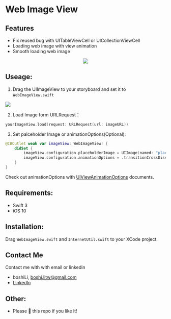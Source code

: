 # Web Image View

## Features

- Fix reused bug with UITableViewCell or UICollectionViewCell
- Loading web image with view animation 
- Smooth loading web image

<p align="center">
  <img src="https://media.giphy.com/media/xULW8ABL8rsw3jZyaA/giphy.gif">
</p>


## Useage:

1. Drag the UIImageView to your storyboard and set it to `WebImageView.swift`

![](https://i.imgur.com/JXVrs5W.png)

2. Load Image form URLRequest：


```Swift
yourImageView.load(request: URLRequest(url: imageURL))
```

3. Set palceholder Image or animationOptions(Optional):

```Swift
@IBOutlet weak var imageView: WebImageView! {
	didSet {
    	imageView.configuration.placeholderImage = UIImage(named: "placeholderImage")
        imageView.configuration.animationOptions = .transitionCrossDissolve
	}
}
```

Check out animationOptions with [UIViewAnimationOptions](https://developer.apple.com/documentation/uikit/uiviewanimationoptions) documents.



## Requirements:

- Swift 3
- iOS 10

## Installation:

Drag `WebImageView.swift` and `InternetUtil.swift` to your XCode project.

## Contact Me
Contact me with with email or linkedin

- boshiLi, boshi.litw@gmail.com
- [LinkedIn](https://www.linkedin.com/in/boshi-li-b72836102/)

## Other:
- Please 🌟 this repo if you like it! 











